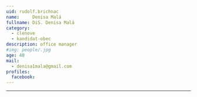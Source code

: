 ```yaml
---
uid: rudolf.brichnac
name:     Denisa Malá
fullname: DiS. Denisa Malá
category:
  - clenove
  - kandidat-obec
description: office manager
#img: people/.jpg
age: 40
mail:
  - denisa1mala@gmail.com
profiles:
  facebook: 
---
```




---